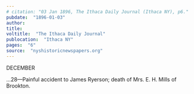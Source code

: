 ```yaml
---
# citation: "03 Jan 1896, The Ithaca Daily Journal (Ithaca NY), p6."
pubdate:  "1896-01-03"
author: 
title: 
voltitle:  "The Ithaca Daily Journal"
publocation:  "Ithaca NY"
pages:  "6"
source:  "nyshistoricnewspapers.org"
---
```


DECEMBER

...28—Painful accident to James Ryerson; death of Mrs. E. H. Mills of Brookton.



